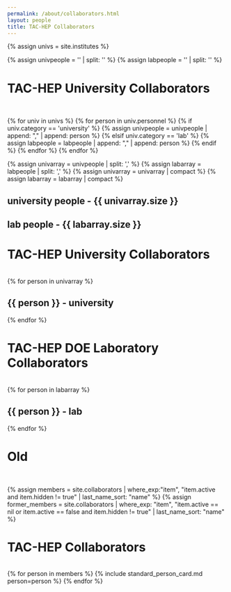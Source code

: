 ```yaml
---
permalink: /about/collaborators.html
layout: people
title: TAC-HEP Collaborators
---
```


{% assign univs = site.institutes %}

{% assign univpeople = '' | split: '' %}
{% assign labpeople = '' | split: '' %}

<h1>TAC-HEP University Collaborators</h1><br>

{% for univ in univs %}
  {% for person in univ.personnel %}
    {% if univ.category == 'university' %}
      {% assign univpeople = univpeople | append: "," | append: person %}
    {% elsif univ.category == 'lab' %}
      {% assign labpeople = labpeople | append: "," | append: person %}
    {% endif %}
  {% endfor %}
{% endfor %}

{% assign univarray = univpeople | split: ',' %}
{% assign labarray = labpeople | split: ',' %}
{% assign univarray = univarray | compact %}
{% assign labarray = labarray | compact %}

<h2>university people - {{ univarray.size }} </h2>
<h2>lab people - {{ labarray.size }} </h2>

<h1>TAC-HEP University Collaborators</h1><br>

<div class="container-fluid">
  <div class="row">
    {% for person in univarray %}
       <h2>{{ person }} - university</h2>
    {% endfor %}
  </div>
</div>

<h1>TAC-HEP DOE Laboratory Collaborators</h1><br>

<div class="container-fluid">
  <div class="row">
    {% for person in labarray %}
       <h2>{{ person }} - lab</h2>
    {% endfor %}
  </div>
</div>

<h1>Old</h1><br>

{% assign members = site.collaborators | where_exp:"item", "item.active and item.hidden != true"
                                     | last_name_sort: "name" %}
{% assign former_members = site.collaborators | where_exp: "item", "item.active == nil or item.active == false and item.hidden != true"
                                  | last_name_sort: "name" %}


<h1>TAC-HEP Collaborators</h1><br>

<div class="container-fluid">
<div class="row">
{% for person in members %}
    {% include standard_person_card.md person=person %}
{% endfor %}
</div>
</div>



